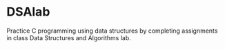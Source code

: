 # DSAlab
Practice C programming using data structures by completing assignments in class Data Structures and Algorithms lab.
